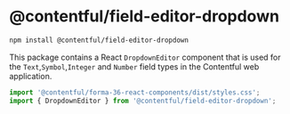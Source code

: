 # @contentful/field-editor-dropdown

```bash
npm install @contentful/field-editor-dropdown
```

This package contains a React `DropdownEditor` component that is used for the `Text`,`Symbol`,`Integer` and `Number` field types in the Contentful web application.

```js
import '@contentful/forma-36-react-components/dist/styles.css';
import { DropdownEditor } from '@contentful/field-editor-dropdown';
```
